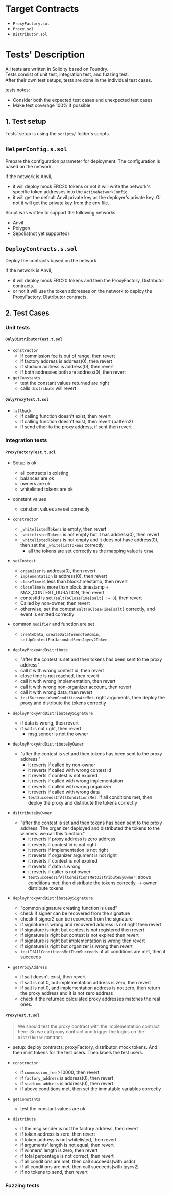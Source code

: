 # Target Contracts

-   `ProxyFactory.sol`
-   `Proxy.sol`
-   `Distributor.sol`

# Tests' Description

All tests are written in Solidity based on Foundry.  
Tests consist of unit test, integration test, and fuzzing test.  
After their own test setups, tests are done in the individual test cases.

tests notes:

-   Consider both the expected test cases and unexpected test cases
-   Make test coverage 100% if possible

## 1. Test setup

Tests' setup is using the `scripts/` folder's scripts.

## `HelperConfig.s.sol`

Prepare the configuration parameter for deployment.
The configuration is based on the network.

If the network is Anvil,

-   it will deploy mock ERC20 tokens or not it will write the network's specific token addresses into the `activeNetworkConfig`.
-   it will get the default Anvil private key as the deployer's private key. Or not it will get the private key from the env file.

Script was written to support the following networks:

-   Anvil
-   Polygon
-   Sepolia(not yet supported)

## `DeployContracts.s.sol`

Deploy the contracts based on the network.

If the network is Anvil,

-   it will deploy mock ERC20 tokens and then the ProxyFactory, Distributor contracts.
-   or not it will use the token addresses on the network to deploy the ProxyFactory, Distributor contracts.

## 2. Test Cases

### Unit tests

#### `OnlyDistributorTest.t.sol`

-   `constructor`
    -   if commission fee is out of range, then revert
    -   if factory address is address(0), then revert
    -   if stadium address is address(0), then revert
    -   if both addresses both are address(0), then revert
-   `getConstants`
    -   test the constant values returned are right
    -   calls `distribute` will revert

#### `OnlyProxyTest.t.sol`

-   `fallback`
    -   If calling function doesn't exist, then revert
    -   If calling function doesn't exist, then revert (pattern2)
    -   If send ether to the proxy address, if sent then revert

### Integration tests

#### `ProxyFactoryTest.t.sol`

-   Setup is ok

    -   all contracts is existing
    -   balances are ok
    -   owners are ok
    -   whitelisted tokens are ok

-   constant values

    -   constant values are set correctly

-   `constructor`

    -   `_whitelistedTokens` is empty, then revert
    -   `_whitelistedTokens` is not empty but it has address(0), then revert
    -   `_whitelistedTokens` is not empty and it does not have address(0), then set the `_whitelistTokens` correctly
        -   all the tokens are set correctly as the mapping value is `true`

-   `setContest`
    -   `organizer` is address(0), then revert
    -   `implementation` is address(0), then revert
    -   `closeTime` is less than block.timestamp, then revert
    -   `closeTime` is more than block.timestamp + MAX_CONTEST_DURATION, then revert
    -   contestId is set (`saltToCloseTime[salt] != 0`), then revert
    -   Called by non-owner, then revert
    -   otherwise, set the contest `saltToCloseTime[salt]` correctly, and event is emitted correctly
-   common `modifier` and function are set

    -   `createData`, `createDataToSendToAdmin`, `setUpContestForJasonAndSentJpycv2Token`

-   `deployProxyAndDsitribute`

    -   "after the contest is set and then tokens has been sent to the proxy address"
    -   call it with wrong contest id, then revert
    -   close time is not reached, then revert
    -   call it with wrong implementation, then revert
    -   call it with wrong non-organizer account, then revert
    -   call it with wrong data, then revert
    -   `testSucceedsWhenConditionsAreMet`: right arguments, then deploy the proxy and distribute the tokens correctly

-   `deployProxyAndDistributeBySignature`

    -   if data is wrong, then revert
    -   if salt is not right, then revert
        -   msg.sender is not the owner

-   `deployProxyAndDistributeByOwner`

    -   "after the contest is set and then tokens has been sent to the proxy address."
        -   it reverts if called by non-owner
        -   it reverts if called with wrong contest id
        -   it reverts if contest is not expired
        -   it reverts if called with wrong implementation
        -   it reverts if called with wrong orgainizer
        -   it reverts if called with wrong data
        -   `testSucceedsIfAllConditionsMet`: if all conditions met, then deploy the proxy and distribute the tokens correctly

-   `dsitributeByOwner`

    -   "after the contest is set and then tokens has been sent to the proxy address. The organizer deployed and distributed the tokens to the winners. we call this function."
        -   it reverts if proxy address is zero address
        -   it reverts if contest id is not right
        -   it reverts if implementation is not right
        -   it reverts if organizer argument is not right
        -   it reverts if contest is not expired
        -   it reverts if data is wrong
        -   it reverts if caller is not owner
        -   `testSucceedsIfAllConditionsMetDistributeByOwner`: above conditions met, then distribute the tokens correctly. -> owner distribute tokens

-   `deployProxyAndDistributeBySignature`

    -   "common signature creating function is used"
    -   check if signer can be recovered from the signature
    -   check if signer2 can be recovered from the signature
    -   if signature is wrong and recovered address is not right then revert
    -   if signature is right but contest is not registered then revert
    -   if signature is right but contest is not expired then revert
    -   if signature is right but implementation is wrong then revert
    -   if signature is right but organizer is wrong then revert
    -   `testIfAllConditionsMetThenSucceeds`: if all conditions are met, then it succeeds

-   `getProxyAddress`
    -   if salt doesn't exist, then revert
    -   if salt is not 0, but implementation address is zero, then revert
    -   if salt is not 0, and implementation address is not zero, then return the proxy address and it is not zero address
    -   check if the returned calculated proxy addresses matches the real ones.

#### `ProxyTest.t.sol`

> We should test the proxy contract with the implementation contract here.
> So we call proxy contract and trigger the logics on the `Distributor` contract.

-   setup: deploy contracts: proxyFactory, distributor, mock tokens. And then mint tokens for the test users. Then labels the test users.

-   `constructor`
    -   if `commission_fee` >10000, then revert
    -   if `factory_address` is address(0), then revert
    -   if `stadium_address` is address(0), then revert
    -   if above conditions met, then set the immutable variables correctly
-   `getConstants`
    -   test the constant values are ok
-   `distribute`
    -   if the msg.sender is not the factory address, then revert
    -   if token address is zero, then revert
    -   if token address is not whitelisted, then revert
    -   if arguments' length is not equal, then revert
    -   if winners' length is zero, then revert
    -   if total percentage is not correct, then revert
    -   if all conditions are met, then call succeeds(with usdc)
    -   if all conditions are met, then call succeeds(with jpycv2)
    -   if no tokens to send, then revert

### Fuzzing tests
